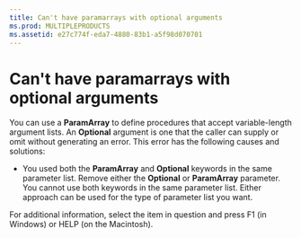 ```yaml
---
title: Can't have paramarrays with optional arguments
ms.prod: MULTIPLEPRODUCTS
ms.assetid: e27c774f-eda7-4880-83b1-a5f98d070701
---
```



# Can't have paramarrays with optional arguments
You can use a  **ParamArray** to define procedures that accept variable-length argument lists. An **Optional** argument is one that the caller can supply or omit without generating an error. This error has the following causes and solutions:


- You used both the  **ParamArray** and **Optional** keywords in the same parameter list. Remove either the **Optional** or **ParamArray** parameter. You cannot use both keywords in the same parameter list. Either approach can be used for the type of parameter list you want.
    

For additional information, select the item in question and press F1 (in Windows) or HELP (on the Macintosh).


